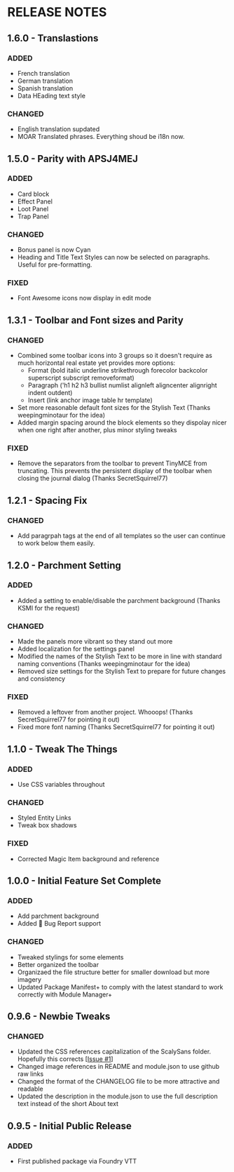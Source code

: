 # RELEASE NOTES

## 1.6.0 - Translastions

### ADDED

- French translation
- German translation
- Spanish translation
- Data HEading text style

### CHANGED

- English translation supdated
- MOAR Translated phrases. Everything shoud be i18n now.

## 1.5.0 - Parity with APSJ4MEJ

### ADDED

- Card block
- Effect Panel
- Loot Panel
- Trap Panel

### CHANGED

- Bonus panel is now Cyan
- Heading and Title Text Styles can now be selected on paragraphs. Useful for pre-formatting.

### FIXED

- Font Awesome icons now display in edit mode

## 1.3.1 - Toolbar and Font sizes and Parity

### CHANGED

- Combined some toolbar icons into 3 groups so it doesn't require as much horizontal real estate yet provides more options:
  - Format (bold italic underline strikethrough forecolor backcolor superscript subscript removeformat)
  - Paragraph ('h1 h2 h3 bullist numlist alignleft aligncenter alignright indent outdent)
  - Insert (link anchor image table hr template)
- Set more reasonable default font sizes for the Stylish Text (Thanks weepingminotaur for the idea)
- Added margin spacing around the block elements so they dispolay nicer when one right after another, plus minor styling tweaks

### FIXED

- Remove the separators from the toolbar to prevent TinyMCE from truncating. This prevents the persistent display of the toolbar when closing the journal dialog (Thanks SecretSquirrel77)

## 1.2.1 - Spacing Fix

### CHANGED

- Add paragrpah tags at the end of all templates so the user can continue to work below them easily.

## 1.2.0 - Parchment Setting

### ADDED

- Added a setting to enable/disable the parchment background (Thanks KSMI for the request)

### CHANGED

- Made the panels more vibrant so they stand out more
- Added localization for the settings panel
- Modified the names of the Stylish Text to be more in line with standard naming conventions (Thanks weepingminotaur for the idea)
- Removed size settings for the Stylish Text to prepare for future changes and consistency

### FIXED

- Removed a leftover from another project. Whooops! (Thanks SecretSquirrel77 for pointing it out)
- Fixed more font naming (Thanks SecretSquirrel77 for pointing it out)

## 1.1.0 - Tweak The Things

### ADDED

- Use CSS variables throughout

### CHANGED

- Styled Entity Links
- Tweak box shadows

### FIXED

- Corrected Magic Item background and reference

## 1.0.0 - Initial Feature Set Complete

### ADDED

- Add parchment background
- Added :bug: Bug Report support

### CHANGED

- Tweaked stylings for some elements
- Better organized the toolbar
- Organizaed the file structure better for smaller download but more imagery
- Updated Package Manifest+ to comply with the latest standard to work correctly with Module Manager+

## 0.9.6 - Newbie Tweaks

### CHANGED

- Updated the CSS references capitalization of the ScalySans folder. Hopefully this corrects [[Issue #1](https://github.com/AmazingVanish/apsj/issues/1)]
- Changed image references in README and module.json to use github raw links
- Changed the format of the CHANGELOG file to be more attractive and readable
- Updated the description in the module.json to use the full description text instead of the short About text

## 0.9.5 - Initial Public Release

### ADDED

- First published package via Foundry VTT
